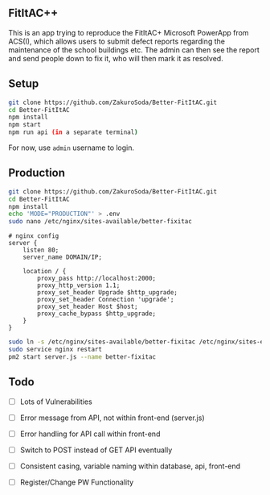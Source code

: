 ## FitItAC++
This is an app trying to reproduce the FitItAC+ Microsoft PowerApp from ACS(I), which allows users to submit defect reports regarding the maintenance of the school buildings etc. The admin can then see the report and send people down to fix it, who will then mark it as resolved.

## Setup

```bash
git clone https://github.com/ZakuroSoda/Better-FitItAC.git
cd Better-FitItAC
npm install
npm start
npm run api (in a separate terminal)
```

For now, use `admin` username to login.

## Production
```bash
git clone https://github.com/ZakuroSoda/Better-FitItAC.git
cd Better-FitItAC
npm install
echo 'MODE="PRODUCTION"' > .env
sudo nano /etc/nginx/sites-available/better-fixitac
```
```nginx
# nginx config
server {
    listen 80;
    server_name DOMAIN/IP;

    location / {
        proxy_pass http://localhost:2000;
        proxy_http_version 1.1;
        proxy_set_header Upgrade $http_upgrade;
        proxy_set_header Connection 'upgrade';
        proxy_set_header Host $host;
        proxy_cache_bypass $http_upgrade;
    }
}
```
```bash
sudo ln -s /etc/nginx/sites-available/better-fixitac /etc/nginx/sites-enabled
sudo service nginx restart
pm2 start server.js --name better-fixitac
```

## Todo
- [ ] Lots of Vulnerabilities

- [ ] Error message from API, not within front-end (server.js)
- [ ] Error handling for API call within front-end
- [ ] Switch to POST instead of GET API eventually
- [ ] Consistent casing, variable naming within database, api, front-end
- [ ] Register/Change PW Functionality
